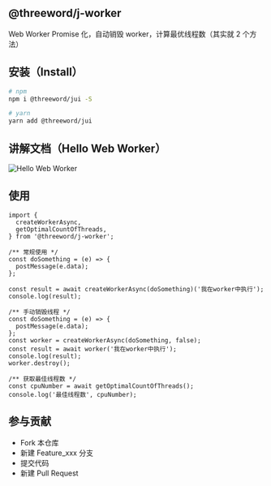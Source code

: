 ## @threeword/j-worker

Web Worker Promise 化，自动销毁 worker，计算最优线程数（其实就 2 个方法）

## 安装（Install）

```bash
# npm
npm i @threeword/jui -S

# yarn
yarn add @threeword/jui
```

## 讲解文档（Hello Web Worker）

![Hello Web Worker](http://weapp-54548.oss-cn-hangzhou.aliyuncs.com/gh_7c5d4cf235cb_430.jpg)

## 使用

```tsx
import {
  createWorkerAsync,
  getOptimalCountOfThreads,
} from '@threeword/j-worker';

/** 常规使用 */
const doSomething = (e) => {
  postMessage(e.data);
};

const result = await createWorkerAsync(doSomething)('我在worker中执行');
console.log(result);

/** 手动销毁线程 */
const doSomething = (e) => {
  postMessage(e.data);
};
const worker = createWorkerAsync(doSomething, false);
const result = await worker('我在worker中执行');
console.log(result);
worker.destroy();

/** 获取最佳线程数 */
const cpuNumber = await getOptimalCountOfThreads();
console.log('最佳线程数', cpuNumber);
```

## 参与贡献

- Fork 本仓库
- 新建 Feature_xxx 分支
- 提交代码
- 新建 Pull Request
